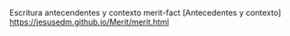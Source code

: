 Escritura antecendentes y contexto merit-fact
[Antecedentes y contexto] https://jesusedm.github.io/Merit/merit.html
